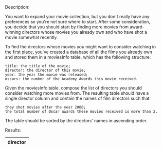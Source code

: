 Description:

You want to expand your movie collection, but you don't really have any preferences so you're not sure where to start. After some consideration, you decide that you should start by finding more movies from award-winning directors whose movies you already own and who have shot a movie somewhat recently.

To find the directors whose movies you might want to consider watching in the first place, you've created a database of all the films you already own and stored them in a moviesInfo table, which has the following structure:

    title: the title of the movie;
    director: the director of this movie;
    year: the year the movie was released;
    oscars: the number of the Academy Awards this movie received.

Given the moviesInfo table, compose the list of directors you should consider watching more movies from. The resulting table should have a single director column and contain the names of film directors such that:

    they shot movies after the year 2000;
    the total number of Oscar awards these movies received is more than 2.

The table should be sorted by the directors' names in ascending order.

Results:

| director |
| -------- | 